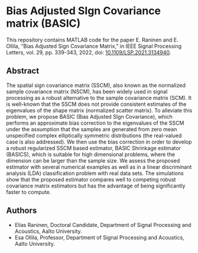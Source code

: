 # Bias Adjusted SIgn Covariance matrix (BASIC)

This repository contains MATLAB code for the paper E. Raninen and E. Ollila, "Bias Adjusted Sign Covariance Matrix," in IEEE Signal Processing Letters, vol. 29, pp. 339-343, 2022, doi: [10.1109/LSP.2021.3134940](https://dx.doi.org/10.1109/LSP.2021.3134940).

## Abstract

The spatial sign covariance matrix (SSCM), also known as the normalized sample covariance matrix (NSCM), has been widely used in signal processing as a robust alternative to the sample covariance matrix (SCM). It is well-known that the SSCM does not provide consistent estimates of the eigenvalues of the shape matrix (normalized scatter matrix). To alleviate this problem, we propose BASIC (Bias Adjusted SIgn Covariance), which performs an approximate bias correction to the eigenvalues of the SSCM under the assumption that the samples are generated from zero mean unspecified complex elliptically symmetric distributions (the real-valued case is also addressed). We then use the bias correction in order to develop a robust regularized SSCM based estimator, BASIC Shrinkage estimator (BASICS), which is suitable for high dimensional problems, where the dimension can be larger than the sample size. We assess the proposed estimator with several numerical examples as well as in a linear discriminant analysis (LDA) classification problem with real data sets. The simulations show that the proposed estimator compares well to competing robust covariance matrix estimators but has the advantage of being significantly faster to compute.

## Authors

- Elias Raninen, Doctoral Candidate, Department of Signal Processing and Acoustics, Aalto University.
- Esa Ollila, Professor, Department of Signal Processing and Acoustics, Aalto University.
